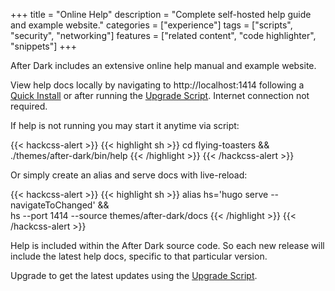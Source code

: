 +++
title = "Online Help"
description = "Complete self-hosted help guide and example website."
categories = ["experience"]
tags = ["scripts", "security", "networking"]
features = ["related content", "code highlighter", "snippets"]
+++

After Dark includes an extensive online help manual and example website.

View help docs locally by navigating to http://localhost:1414 following a [Quick Install](../quick-install) or after running the [Upgrade Script](../upgrade-script). Internet connection not required.

If help is not running you may start it anytime via script:

{{< hackcss-alert >}}
{{< highlight sh >}}
cd flying-toasters && \
./themes/after-dark/bin/help
{{< /highlight >}}
{{< /hackcss-alert >}}

Or simply create an alias and serve docs with live-reload:

{{< hackcss-alert >}}
{{< highlight sh >}}
alias hs='hugo serve --navigateToChanged' && \
hs --port 1414 --source themes/after-dark/docs
{{< /highlight >}}
{{< /hackcss-alert >}}

Help is included within the After Dark source code. So each new release will include the latest help docs, specific to that particular version.

Upgrade to get the latest updates using the [Upgrade Script](../upgrade-script/).
